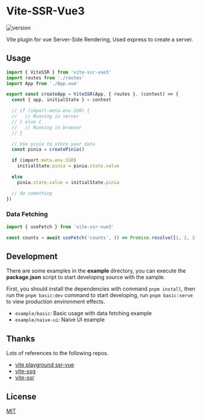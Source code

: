 # Vite-SSR-Vue3

![version](https://img.shields.io/npm/v/vite-ssr-vue3)

Vite plugin for vue Server-Side Rendering, Used express to create a server.

## Usage

```ts
import { ViteSSR } from 'vite-ssr-vue3'
import routes from './routes'
import App from './App.vue'

export const createApp = ViteSSR(App, { routes }, (context) => {
  const { app, initialState } = context

  // if (import.meta.env.SSR) {
  //   // Running in server
  // } else {
  //   // Running in browser
  // }

  // Use pinia to store your data
  const pinia = createPinia()

  if (import.meta.env.SSR)
    initialState.pinia = pinia.state.value

  else
    pinia.state.value = initialState.pinia

  // do something
})
```

### Data Fetching

```ts
import { useFetch } from 'vite-ssr-vue3'

const counts = await useFetch('counts', () => Promise.resolve([1, 2, 3]))
```

## Development

There are some examples in the **example** directory, you can execute the **package.json** script to start developing source with the sample.

First, you should install the dependencies with command `pnpm install`, then run the `pnpm basic:dev` command to start developing, run `pnpm basic:serve` to view production environment effects.

+ `example/basic`: Basic usage with data fetching example
+ `example/naive-ui`: Naive UI example

## Thanks

Lots of references to the following repos.

+ [vite playground ssr-vue](https://github.com/vitejs/vite/tree/main/packages/playground/ssr-vue)
+ [vite-ssg](https://github.com/antfu/vite-ssg)
+ [vite-ssr](https://github.com/frandiox/vite-ssr)

## License

[MIT](https://github.com/aliuq/vite-ssr-vue3/blob/master/LICENSE)
